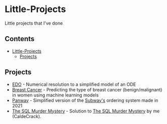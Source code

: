 # Little-Projects

Little projects that I've done

## Contents

- [Little-Projects](#little-projects)
  - [Projects](#projects)

## Projects

- [EDO](EDO/) - Numerical resolution to a simplified model of an ODE
- [Breast Cancer](Breast_Cancer/) - Predicting the type of breast cancer (benign/malignant) in women using machine learning models
- [Panway](Panway/) - Simplified version of the [Subway's](https://www.subway.com/) ordering system made in 2021
- [The SQL Murder Mystery](The%20SQL%20Murder%20Mystery.md) - Solution to [The SQL Murder Mystery](https://mystery.knightlab.com) by me (CaldeCrack).
